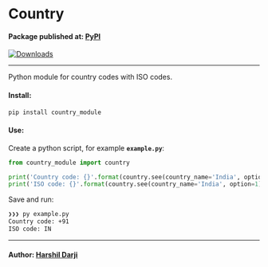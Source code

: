 # Country
#### Package published at: [PyPI](https://pypi.org/project/country_module/)
[![Downloads](https://pepy.tech/badge/country-module)](https://pepy.tech/project/country-module)

---

Python module for country codes with ISO codes.

#### Install:
```bash
pip install country_module
```

#### Use:
Create a python script, for example **`example.py`**:
```python
from country_module import country

print('Country code: {}'.format(country.see(country_name='India', option=0)))
print('ISO code: {}'.format(country.see(country_name='India', option=1)))
```
Save and run:
```bash
❯❯❯ py example.py
Country code: +91
ISO code: IN
```

---
#### Author: [Harshil Darji](https://github.com/harshildarji)
